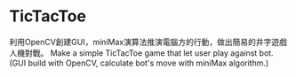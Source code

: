 # TicTacToe
利用OpenCV創建GUI，miniMax演算法推演電腦方的行動，做出簡易的井字遊戲人機對戰。
Make a simple TicTacToe game that let user play against bot. (GUI build with OpenCV, calculate bot's move with miniMax algorithm.)

